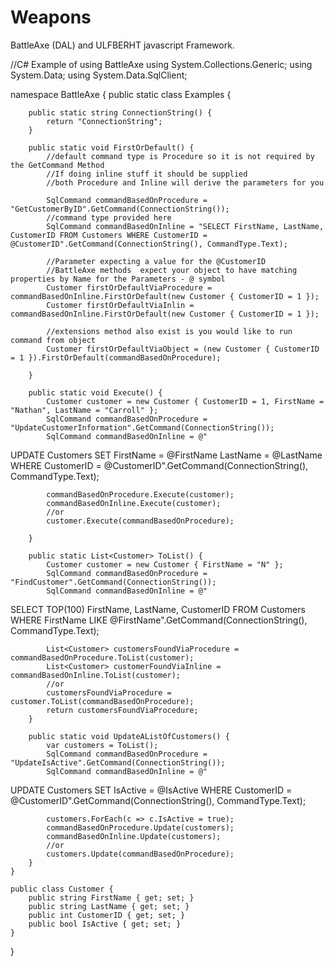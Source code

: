 # Weapons
BattleAxe (DAL) and ULFBERHT javascript Framework.

//C# Example of using BattleAxe
using System.Collections.Generic;
using System.Data;
using System.Data.SqlClient;

namespace BattleAxe {
    public static class Examples {

        public static string ConnectionString() {
            return "ConnectionString";
        }

        public static void FirstOrDefault() {
            //default command type is Procedure so it is not required by the GetCommand Method
            //If doing inline stuff it should be supplied
            //both Procedure and Inline will derive the parameters for you

            SqlCommand commandBasedOnProcedure = "GetCustomerByID".GetCommand(ConnectionString());
            //command type provided here
            SqlCommand commandBasedOnInline = "SELECT FirstName, LastName, CustomerID FROM Customers WHERE CustomerID = @CustomerID".GetCommand(ConnectionString(), CommandType.Text);

            //Parameter expecting a value for the @CustomerID
            //BattleAxe methods  expect your object to have matching properties by Name for the Parameters - @ symbol
            Customer firstOrDefaultViaProcedure = commandBasedOnInline.FirstOrDefault(new Customer { CustomerID = 1 });
            Customer firstOrDefaultViaInlin = commandBasedOnInline.FirstOrDefault(new Customer { CustomerID = 1 });

            //extensions method also exist is you would like to run command from object
            Customer firstOrDefaultViaObject = (new Customer { CustomerID = 1 }).FirstOrDefault(commandBasedOnProcedure);
    
        }

        public static void Execute() {
            Customer customer = new Customer { CustomerID = 1, FirstName = "Nathan", LastName = "Carroll" };
            SqlCommand commandBasedOnProcedure = "UpdateCustomerInformation".GetCommand(ConnectionString());
            SqlCommand commandBasedOnInline = @"
UPDATE Customers 
SET 
    FirstName = @FirstName
    LastName = @LastName
WHERE
    CustomerID = @CustomerID".GetCommand(ConnectionString(), CommandType.Text);

            commandBasedOnProcedure.Execute(customer);
            commandBasedOnInline.Execute(customer);
            //or
            customer.Execute(commandBasedOnProcedure);

        }

        public static List<Customer> ToList() {
            Customer customer = new Customer { FirstName = "N" };
            SqlCommand commandBasedOnProcedure = "FindCustomer".GetCommand(ConnectionString());
            SqlCommand commandBasedOnInline = @"
SELECT TOP(100) 
    FirstName, 
    LastName,
    CustomerID
FROM 
    Customers
WHERE
    FirstName LIKE @FirstName".GetCommand(ConnectionString(), CommandType.Text);

            List<Customer> customersFoundViaProcedure = commandBasedOnProcedure.ToList(customer);
            List<Customer> customerFoundViaInline = commandBasedOnInline.ToList(customer);
            //or
            customersFoundViaProcedure = customer.ToList(commandBasedOnProcedure);
            return customersFoundViaProcedure;
        }

        public static void UpdateAListOfCustomers() {
            var customers = ToList();
            SqlCommand commandBasedOnProcedure = "UpdateIsActive".GetCommand(ConnectionString());
            SqlCommand commandBasedOnInline = @"
UPDATE Customers 
SET 
    IsActive = @IsActive
WHERE
    CustomerID = @CustomerID".GetCommand(ConnectionString(), CommandType.Text);

            customers.ForEach(c => c.IsActive = true);
            commandBasedOnProcedure.Update(customers);
            commandBasedOnInline.Update(customers);
            //or
            customers.Update(commandBasedOnProcedure);
        }
    }

    public class Customer {
        public string FirstName { get; set; }
        public string LastName { get; set; }
        public int CustomerID { get; set; }
        public bool IsActive { get; set; }
    }
}

